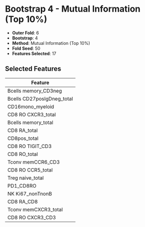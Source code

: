 # Bootstrap 4 - Mutual Information (Top 10%)

- **Outer Fold**: 6
- **Bootstrap**: 4
- **Method**: Mutual Information (Top 10%)
- **Fold Seed**: 50
- **Features Selected**: 17

## Selected Features

| Feature |
|---------|
| Bcells memory_CD3neg |
| Bcells CD27posIgDneg_total |
| CD16mono_myeloid |
| CD8 RO CXCR3_total |
| Bcells memory_total |
| CD8 RA_total |
| CD8pos_total |
| CD8 RO TIGIT_CD3 |
| CD8 RO_total |
| Tconv memCCR6_CD3 |
| CD8 RO CCR5_total |
| Treg naive_total |
| PD1_CD8RO |
| NK Ki67_nonTnonB |
| CD8 RA_CD8 |
| Tconv memCXCR3_total |
| CD8 RO CXCR3_CD3 |
